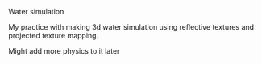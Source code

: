 Water simulation


My practice with making 3d water simulation using reflective textures and projected texture mapping. 

Might add more physics to it later
